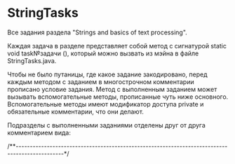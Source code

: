 # StringTasks
Все задания раздела "Strings and basics of text processing".

Каждая задача в разделе представляет собой метод с сигнатурой static void task№задачи (), который можно вызвать из мэйна в файле StringTasks.java.

Чтобы не было путаницы, где какое задание закодировано, перед каждым методом с заданием в многострочном комментарии прописано условие задания. 
Метод с выполненным заданием может вызывать вспомогательные методы, прописанные чуть ниже основного.
Вспомогательные методы имеют модификатор доступа private и обязательные комментарии, что они делают.

Подразделы с выполненными заданиями отделены друг от друга комментарием вида:

/**-----------------------------------------------------------------------------------------------*/
